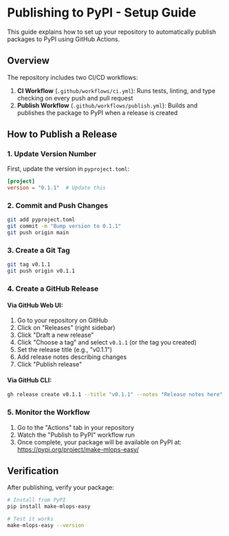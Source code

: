 # Publishing to PyPI - Setup Guide

This guide explains how to set up your repository to automatically publish packages to PyPI using GitHub Actions.

## Overview

The repository includes two CI/CD workflows:

1. **CI Workflow** (`.github/workflows/ci.yml`): Runs tests, linting, and type checking on every push and pull request
2. **Publish Workflow** (`.github/workflows/publish.yml`): Builds and publishes the package to PyPI when a release is created

## How to Publish a Release

### 1. Update Version Number

First, update the version in `pyproject.toml`:

```toml
[project]
version = "0.1.1"  # Update this
```

### 2. Commit and Push Changes

```bash
git add pyproject.toml
git commit -m "Bump version to 0.1.1"
git push origin main
```

### 3. Create a Git Tag

```bash
git tag v0.1.1
git push origin v0.1.1
```

### 4. Create a GitHub Release

#### Via GitHub Web UI:

1. Go to your repository on GitHub
2. Click on "Releases" (right sidebar)
3. Click "Draft a new release"
4. Click "Choose a tag" and select `v0.1.1` (or the tag you created)
5. Set the release title (e.g., "v0.1.1")
6. Add release notes describing changes
7. Click "Publish release"

#### Via GitHub CLI:

```bash
gh release create v0.1.1 --title "v0.1.1" --notes "Release notes here"
```

### 5. Monitor the Workflow

1. Go to the "Actions" tab in your repository
2. Watch the "Publish to PyPI" workflow run
3. Once complete, your package will be available on PyPI at: https://pypi.org/project/make-mlops-easy/

## Verification

After publishing, verify your package:

```bash
# Install from PyPI
pip install make-mlops-easy

# Test it works
make-mlops-easy --version
```
